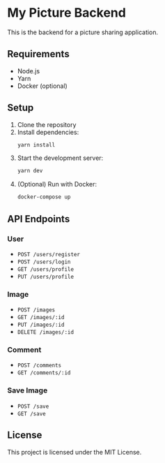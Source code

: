 # My Picture Backend

This is the backend for a picture sharing application.

## Requirements

- Node.js
- Yarn
- Docker (optional)

## Setup

1. Clone the repository
2. Install dependencies:
    ```bash
    yarn install
    ```
3. Start the development server:
    ```bash
    yarn dev
    ```
4. (Optional) Run with Docker:
    ```bash
    docker-compose up
    ```

## API Endpoints

### User

- `POST /users/register`
- `POST /users/login`
- `GET /users/profile`
- `PUT /users/profile`

### Image

- `POST /images`
- `GET /images/:id`
- `PUT /images/:id`
- `DELETE /images/:id`

### Comment

- `POST /comments`
- `GET /comments/:id`

### Save Image

- `POST /save`
- `GET /save`

## License

This project is licensed under the MIT License.
